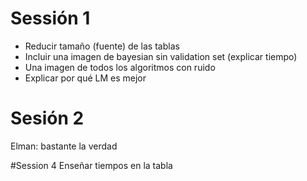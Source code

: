 # Sessión 1
- Reducir tamaño (fuente) de las tablas
- Incluir una imagen de bayesian sin validation set (explicar tiempo)
- Una imagen de todos los algoritmos con ruido
- Explicar por qué LM es mejor

# Sesión 2
Elman: bastante la verdad

#Session 4
Enseñar tiempos en la tabla

